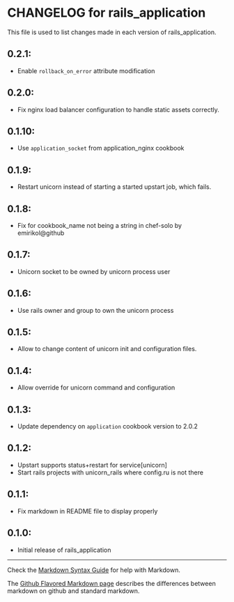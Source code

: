 # CHANGELOG for rails_application

This file is used to list changes made in each version of rails_application.

## 0.2.1:

* Enable `rollback_on_error` attribute modification

## 0.2.0:

* Fix nginx load balancer configuration to handle static assets correctly.

## 0.1.10:

* Use `application_socket` from application_nginx cookbook

## 0.1.9:

* Restart unicorn instead of starting a started upstart job, which fails.

## 0.1.8:

* Fix for cookbook_name not being a string in chef-solo by emirikol@github


## 0.1.7:

* Unicorn socket to be owned by unicorn process user


## 0.1.6:

* Use rails owner and group to own the unicorn process


## 0.1.5:

* Allow to change content of unicorn init and configuration files.


## 0.1.4:

* Allow override for unicorn command and configuration


## 0.1.3:

* Update dependency on `application` cookbook version to 2.0.2


## 0.1.2:

* Upstart supports status+restart for service[unicorn]
* Start rails projects with unicorn_rails where config.ru is not there


## 0.1.1:

* Fix markdown in README file to display properly


## 0.1.0:

* Initial release of rails_application

- - -
Check the [Markdown Syntax Guide](http://daringfireball.net/projects/markdown/syntax) for help with Markdown.

The [Github Flavored Markdown page](http://github.github.com/github-flavored-markdown/) describes the differences between markdown on github and standard markdown.

